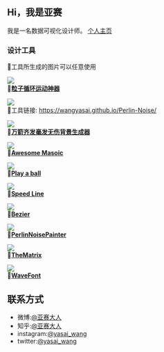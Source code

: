 ## Hi，我是亚赛
我是一名数据可视化设计师。
[个人主页](https://wangyasai.github.io/) 


### 设计工具
📝工具所生成的图片可以任意使用    

![](https://github.com/wangyasai/wangyasai.github.io/blob/master/images/cover/tools/particles.gif)  
🔗[**粒子循环运动神器**](https://wangyasai.github.io/Particles-Emission/)     

![](https://github.com/wangyasai/wangyasai.github.io/blob/master/images/cover/tools/perlinnoise.gif)     
🔗工具链接: https://wangyasai.github.io/Perlin-Noise/    

![](https://github.com/wangyasai/wangyasai.github.io/blob/master/images/cover/tools/star.gif)  
🔗[**万箭齐发毫发无伤背景生成器**](https://wangyasai.github.io/Stars-Emmision/)    
  
![](https://github.com/wangyasai/wangyasai.github.io/blob/master/images/cover/tools/mosaic.gif)  
🔗[**Awesome Masoic**](https://wangyasai.github.io/Awesome-Mosaic/)      

![](https://github.com/wangyasai/wangyasai.github.io/blob/master/images/cover/tools/playaball.gif)  
🔗[**Play a ball**](https://wangyasai.github.io/Play-a-ball/)       

![](https://github.com/wangyasai/wangyasai.github.io/blob/master/images/cover/tools/speedline.gif)  
🔗[**Speed Line**](https://wangyasai.github.io/Speed-Line/)   

![](https://github.com/wangyasai/wangyasai.github.io/blob/master/images/cover/tools/bezier.gif)  
🔗[**Bezier**](https://wangyasai.github.io/Bezier/)   
      
![](https://github.com/wangyasai/wangyasai.github.io/blob/master/images/cover/tools/PerlinNoisePainter.gif)  
🔗[**PerlinNoisePainter**](https://wangyasai.github.io/PerlinNoisePainter/)   

![](https://github.com/wangyasai/wangyasai.github.io/blob/master/images/cover/tools/TheMatrix1.gif)  
🔗[**TheMatrix**](https://wangyasai.github.io/TheMatrix/)   

![](https://github.com/wangyasai/wangyasai.github.io/blob/master/images/cover/tools/wavefont.gif)  
🔗[**WaveFont**](https://wangyasai.github.io/waveFont/)   

## 联系方式
+ 微博:[@亚赛大人](https://weibo.com/psaiaevegas/profile?rightmod=1&wvr=6&mod=personnumber)
+ 知乎:[@亚赛大人](https://www.zhihu.com/people/wang-ya-sai/activities)
+ instagram:[@yasai_wang](https://www.instagram.com/yasaisai/)
+ twitter:[@yasai_wang](https://twitter.com/yasai_wang)
